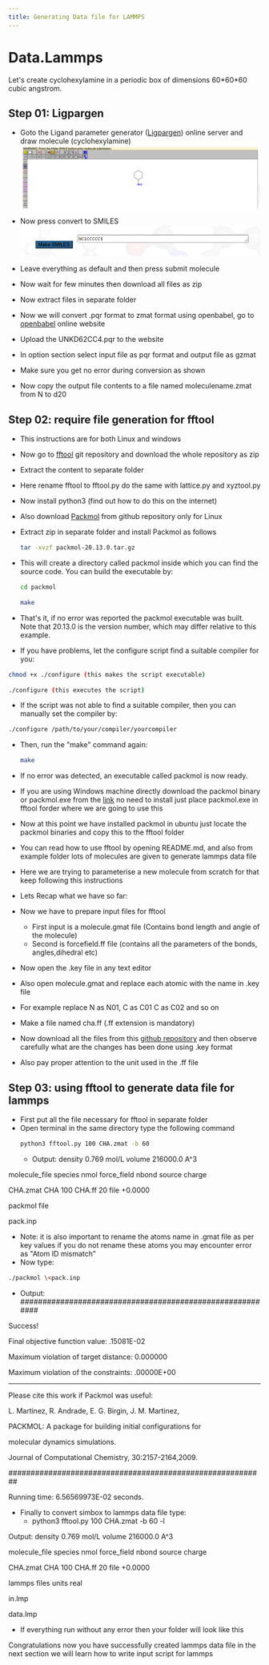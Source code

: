 ```yaml
---
title: Generating Data file for LAMMPS
---
```


# Data.Lammps

Let's create cyclohexylamine in a periodic box of dimensions 60\*60\*60 cubic angstrom.

## Step 01: Ligpargen

- Goto the Ligand parameter generator ([Ligpargen](http://zarbi.chem.yale.edu/ligpargen/moleculeDraw.html)) online server and draw molecule (cyclohexylamine)
![LigpargenServer](https://github.com/alokranjancheme/alokranjan/blob/main/_images/unnamed%20(16).png)

- Now press convert to SMILES
![Ligpargen](https://github.com/alokranjancheme/alokranjan/blob/main/_images/unnamed%20(15).png)

- Leave everything as default and then press submit molecule

- Now wait for few minutes then download all files as zip

- Now extract files in separate folder

- Now we will convert .pqr format to zmat format using openbabel, go to [openbabel](https://www.cheminfo.org/Chemistry/Cheminformatics/FormatConverter/index.html) online website
- Upload the UNKD62CC4.pqr to the website
- In option section select input file as pqr format and output file as gzmat
- Make sure you get no error during conversion as shown

- Now copy the output file contents to a file named moleculename.zmat from N to d20

## Step 02: require file generation for fftool

- This instructions are for both Linux and windows
- Now go to [fftool](https://github.com/paduagroup/fftool) git repository and download the whole repository as zip

- Extract the content to separate folder

- Here rename fftool to fftool.py do the same with lattice.py and xyztool.py

- Now install python3 (find out how to do this on the internet)
- Also download [Packmol](https://github.com/m3g/packmol) from github repository only for Linux

- Extract zip in separate folder and install Packmol as follows
  ```bash
  tar -xvzf packmol-20.13.0.tar.gz
  ```
- This will create a directory called packmol inside which you can find the source code. You can build the executable by:
  ```bash
  cd packmol
  ```
  ```bash
  make
  ```
- That's it, if no error was reported the packmol executable was built. Note that 20.13.0 is the version number, which may differ relative to this example.
- If you have problems, let the configure script find a suitable compiler for you:
 ```bash
 chmod +x ./configure (this makes the script executable)
 ```
  ```bash
  ./configure (this executes the script)
  ```
- If the script was not able to find a suitable compiler, then you can manually set the compiler by:
 ```bash
 ./configure /path/to/your/compiler/yourcompiler
 ```
- Then, run the "make" command again:
  ```bash 
  make
  ```
- If no error was detected, an executable called packmol is now ready.
- If you are using Windows machine directly download the packmol binary or packmol.exe from the [link](https://github.com/m3g/packmol/tree/gh-pages/docs/Windows_Binaries/20.3.3-Windows10-64bits) no need to install just place packmol.exe in fftool forder where we are going to use this
- Now at this point we have installed packmol in ubuntu just locate the packmol binaries and copy this to the fftool folder
- You can read how to use fftool by opening README.md, and also from example folder lots of molecules are given to generate lammps data file
- Here we are trying to parameterise a new molecule from scratch for that keep following this instructions
- Lets Recap what we have so far:
- Now we have to prepare input files for fftool
  - First input is a molecule.gmat file (Contains bond length and angle of the molecule)
  - Second is forcefield.ff file (contains all the parameters of the bonds, angles,dihedral etc)
- Now open the .key file in any text editor

- Also open molecule.gmat and replace each atomic with the name in .key file
- For example replace N as N01, C as C01 C as C02 and so on
- Make a file named cha.ff (.ff extension is mandatory)
- Now download all the files from this [github repository](https://github.com/alokranjancheme/paramcyclohexylamine) and then observe carefully what are the changes has been done using .key format
- Also pay proper attention to the unit used in the .ff file

##


## Step 03: using fftool to generate data file for lammps

- First put all the file necessary for fftool in separate folder
- Open terminal in the same directory type the following command
  ```bash
  python3 fftool.py 100 CHA.zmat -b 60
  ```
  - Output: density 0.769 mol/L volume 216000.0 A^3

molecule\_file species nmol force\_field nbond source charge

CHA.zmat CHA 100 CHA.ff 20 file +0.0000

packmol file

pack.inp

- Note: it is also important to rename the atoms name in .gmat file as per key values if you do not rename these atoms you may encounter error as "Atom ID mismatch"
- Now type:

 ```bash
 ./packmol \<pack.inp
 ```
  - Output: ##########################################################

Success!

Final objective function value: .15081E-02

Maximum violation of target distance: 0.000000

Maximum violation of the constraints: .00000E+00

--------------------------------------------------------------------------------

Please cite this work if Packmol was useful:

L. Martinez, R. Andrade, E. G. Birgin, J. M. Martinez,

PACKMOL: A package for building initial configurations for

molecular dynamics simulations.

Journal of Computational Chemistry, 30:2157-2164,2009.

##########################################################

Running time: 6.56569973E-02 seconds.

- Finally to convert simbox to lammps data file type:
  - python3 fftool.py 100 CHA.zmat -b 60 -l

Output: density 0.769 mol/L volume 216000.0 A^3

molecule\_file species nmol force\_field nbond source charge

CHA.zmat CHA 100 CHA.ff 20 file +0.0000

lammps files units real

in.lmp

data.lmp

- If everything run without any error then your folder will look like this

Congratulations now you have successfully created lammps data file in the next section we will learn how to write input script for lammps
